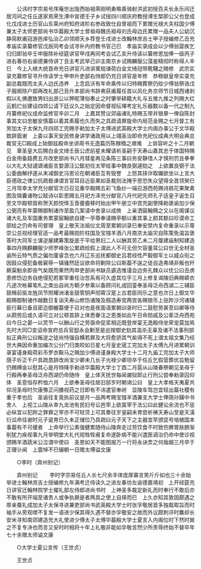 <!-- { "loadSidebar": true } -->
　　公讳时字宗易号序庵世出陇西始祖荣刚明勇略善骑射洪武初授百夫长永乐间迁居河间之任丘遂家焉荣生溥中宣德壬子乡试授四川顺庆府教授溥生楘即公父也登成化戊戌进士历官山东莱州府知府进阶右参政致仕自曾祖而下累赠光禄大夫柱国少傅兼太子太师吏部尚书华葢殿大学士曾祖母魏氏祖母刘氏母边氏累赠一品夫人公幼沉静简默甫冠游邑庠弘治乙卯领顺天乡荐登壬戌进士改翰林庶吉士甲子授编修乙丑充　孝庙实录纂修官戊辰同考会试寻补内府教书官己巳　孝庙实录成会以少傅翁婴疾乞归归即翁卒壬申服除补经筵讲官甲戌再同考会试乙亥升侍读以纂修恩加俸一级丙子进右春坊右谕德兼侍讲丁丑主考武举己卯主南京乡试赐麟服公藻鉴精彻时称得人辛巳　今上入继大统首命充日讲官凡进讲寓规谏荷白金文绮冠带靴韈之赐修　武宗实录充纂修官寻升侍读学士甲申升吏部右侍郎仍充日讲官是年修　恭穆献皇帝实录充副总裁既而太夫人边氏违养　上念启沃有年命乘传以归特赐葬祭仍给少傅翁祭诰戊子服阕除户部再改礼部己丑升本部尚书辞弗获甫履任首以风化务京师节日城西诸剎假以礼佛邀致男妇出游公以狎昵薄俗奏止之时肇举耕籍大礼与五推九推之列赐大红云鹤纻丝建设四郊公请下廷议久之始定因命督视坛墠考定礼乐器数以备一代之制九月纂修祀仪成命监修官辛卯二月　上嘉其赞议郊庙诸礼特赐玉带并银章一俾自陈封事其文曰忠敏安慎葢以着其素履也久而失之具疏请罪旋命内局范金赐之七月督工有劳加太子太保九月四郊工完赐手勑加太子太傅进武英殿大学士内阁办事公于文华殿致辞面谢　上委以事天安民修身讲学诸政用以上翊圣治即命充祀仪成典大明会典总裁官无□殿成上始御兹殿命坐讲周书无逸篇历陈稼穑之艰难　上敛容听之十二月朝见　章圣皇大后赐白金文绮壬辰公虑前星未耀请祈圣嗣于天寿山嘉其忠于体国特赐白金用备路费五月改吏部尚书八月彗星再见条陈三事曰务安静惜人才慎刑罚且拳拳以大礼大狱谴谪诸臣言婺源汪公鋐初任太宰给事中魏良弼遽劾之　上欲置良弼于法公委曲解纾遂从末减御史冯恩论在朝诸臣互有毁誉　上怒其挟诈取媚欲坐以上言大臣德政之律公抗疏极谏谓言官耳目近臣果如圣裁则法掩乎恩恐失众望得全首领癸巳三月驾幸太学充分献官次日召见重华殿赐五彩飞鱼纱一端召游西苑赐诗扇花果聚禽图及锦囊诸物公赋诗以彰恩赐五月祀方泽充分献官八月代祀先师孔子适皇子诞生召至文华殿顿首称贺天颜悦怿玉音亹亹移时始出甲午册立中宫充副使降勑褒谕加少保公弼亮有年蒙赐御制诸作至盈几案请中舍录以成帙　上亲洒宸翰赐之又以在阁谋议诸大礼及军国重务累蒙宸翰欲自建一亭尊奉请赐亭额以重其事上颜其额曰珍谟命工部给之仍命有司督理　皇上敬天法祖仪文周至累朝训录巳奉安禁内复命重录以示尊崇公总视经理官适一品考最赐勋阶柱国及宝镪羊酒八月南京太庙灾自陈策免温旨褒答时大同军士谋逆屡建筹策旋底于平给男妇二人以酬其劳乙未二月厘建庙制知建造事四月赐麒麟服少师罗峰张公累疏给假上谓此人不可无但欠容量耳公曰世无全材圣谕所云特气质之偏勿廑睿念也六月辽东巡抚都御史吕君经性严毅御军士以威众衔之因鼓众侵犯备极窘辱一镇骚然廷议欲命将剿除公曰斯葢不逞之徒自造弗靖非叛也歼厥渠魁余即丧气矣既而果然丙申吏部尚书缺员遴选惟谨会边务孔棘众以忧公曰丑虏患修饬边务自绝侵犯若冢宰重任治忽系焉可久虚其位乎三月上修复谒陵旧典赐蟒衣凡途次帐幕笔札之类出自尚方朝夕参乘以备顾问礼成回銮奉圣母泛舟西湖二三辅臣鼓楫前驱龙旌凤节照耀洲渚金鼓管钥声彻霄汉寔上古君臣同乐之意也次日上御文华殿赐御制诸作越数日复诣天寿山修饬诸陵及剏造寿宫两宫各赐银币上驻跸沙河诸辅臣行幕已备且密迩御幄葢便于召对也是夜面语累朝训录时巳二鼓慰劳甚至曰卿等侍从颇劳后或久语可立对公顿首辞上体悉眷注之恩类如此午日命勋戚及公辈泛舟西苑曰今日之晏一以赏节一以酬山行之劳亟命促浆相近既登岸宴无逸殿侍坐荣宠莫加焉先时大同□变诏命宣府总兵官郄永会剿至是巡按御史劾其滥杀无辜及诸不法事刑部拟正典刑公曰叛逆之徒尚恃强自横若罪及大将愈骄其气矣得不死上谓太祖文集乃经世大典因命重加编次公分门归类皎如日星七月皇史宬工完加太子太傅九月进累朝训录宴谨身殿荷彩币罗衣鞍马之赐加少傅进谨身殿大学士十二月九庙工完加太子大师荫子圻正千户具疏恳辞改尚宝少卿未几长子光禄少卿坦卒于任丘乞假营葬优旨勉留仍赐赙金以慰其心是月特降手勑进华葢殿大学士丁酉二月扈从山陵春祭朝见圣母于行殿再奉圣母泛舟西湖仍命随侍　皇上体天抚世每闻谳狱即止行刑公尝奉勑录囚仰体　圣意恒存矜恤六月　上欲奉圣母往居旧邸岁时朝谒公曰　皇上大孝格天夷夏共仰况圣母时欠康豫正问膳视药之日即有不讳遣官奉祔　显陵车驾岂宜轻出葢社稷有重于孝也后　圣谕往复竟执前议是月一品两考赐宝镪羊酒兼支大学士俸荫孙鐄中书舍人　上视工山陵从幸九龙池有民妇号讼邑宰上欲寘宰于法公曰此健讼余流也不惩必纵宜以犯跸之罪罪之宰亦不可轻贷上可其奏往岁皇嗣未育尝祈祷天寿山至是天潢衍泒命往谢时元子诞育巳久未正储位乃具疏曰元子天下之主器宜早颁显号培植国本事葢有不可缓者　上命举行公素强健累随侍山陵奔走过劳饮食不时致伤脾胃肤腴渐削犹力疾视事九月举明堂大礼代视牲牷甫复命遂卧病不能兴遣医调治仍命中使诊视颁赐羊酒蔬米公泣谓中使曰　圣恩如天不能图报万一行将永诀柰之何哉越三月卒于正寝讣闻　上震悼不巳辍朝一日赠太傅谥文康 

　　○李时（弇州别记） 

　　弇州别记 
　　李时字宗易任丘人长七尺余丰体庞厚寡言笑斤斤如也三十余始举进士翰林庶吉士授编修九年满考迁侍读久之进左春坊左谕德嘉靖初　上开经筵充日讲官迁翰林院学士擢礼部左侍郎进尚书时　上神圣多裁定新礼而时奉行不敢后亦不敢有所开端至诸贵人或争执厥是者两具之使上自择而巳　上久亦知其敦固颇遇之厚亲蚕礼成加太子太保寻进兼吏部尚书武英殿大学士时张孚敬居首多独裁取旨而时袖手从旁观噤不复发一语进少保其得久遇不替亦孚敬安之故而外议颇刺评时麋却长安米寻知南郊建造充大礼使进少傅太子太傅华葢殿大学士夏言入内阁位时下然时巽之不复专决也而言又安时时相将十年上礼敬非能如孚敬言然少所责辱终始不替卒年七十余赠太师谥文康 

　　○大学士夏公言传（王世贞） 

　　王世贞 
